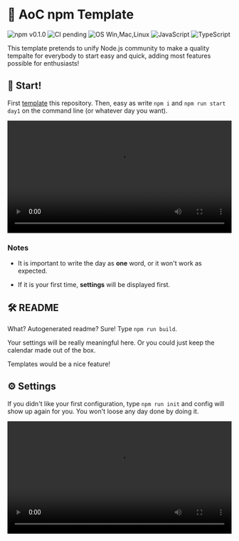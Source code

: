# 🎄 AoC npm Template

![npm v0.1.0](https://img.shields.io/badge/npm-v0.1.0-orange)
![CI pending](https://img.shields.io/badge/CI-pending-orange)
![OS Win,Mac,Linux](https://img.shields.io/badge/OS-Win|Linux|Mac-red)
![JavaScript](https://img.shields.io/badge/-JavaScript-yellow)
![TypeScript](https://img.shields.io/badge/-TypeScript_(feature)-blue)

This template pretends to unify Node.js community to make a quality tempalte for everybody to start easy and quick, adding most features possible for enthusiasts!

## 🚀 Start!
First [template]() this repository. Then, easy as write `npm i` and `npm run start day1` on the command line (or whatever day you want). 

<video width="100%" autoplay loop>
    <source src="https://user-images.githubusercontent.com/47794126/102993565-4c336b00-4515-11eb-9ad2-132482bc3793.mp4">
</video>

### Notes

- It is important to write the day as **one** word, or it won't work as expected.

- If it is your first time, **settings** will be displayed first.

## 🛠 README

What? Autogenerated readme? Sure! Type `npm run build`.

Your settings will be really meaningful here. Or you could just keep the calendar made out of the box.

Templates would be a nice feature!

## ⚙ Settings
If you didn't like your first configuration, type `npm run init` and config will show up again for you. You won't loose any day done by doing it. 

[comment]: <> (Change THIS description when Typescript is DONE!)

<video width="100%" autoplay loop>
    <source src="https://user-images.githubusercontent.com/47794126/102992954-2f4a6800-4514-11eb-96b3-e97929cac1a2.mp4">
</video>
